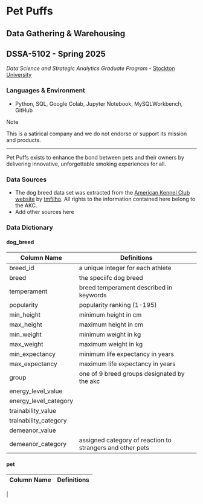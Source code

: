 # Pet Puffs

## Data Gathering & Warehousing

## DSSA-5102 - Spring 2025

*Data Science and Strategic Analytics Graduate Program* - [Stockton University](https://stockton.edu)

### Languages & Environment

- Python, SQL, Google Colab, Jupyter Notebook, MySQLWorkbench, GitHub

> [!NOTE]
> This is a satirical company and we do not endorse or support its mission and products.

---

Pet Puffs exists to enhance the bond between pets and their owners by delivering innovative, unforgettable smoking experiences for all. 

### Data Sources

- The dog breed data set was extracted from the [American Kennel Club website](https://www.akc.org/) by [tmfilho](https://github.com/tmfilho/akcdata). All rights to the information contained here belong to the AKC.
- Add other sources here

### Data Dictionary

#### dog_breed

| Column Name            | Definitions                    |
| ---------------------- | ------------------------------ |
| breed_id               | a unique integer for each athlete |
| breed                  | the speciifc dog breed         |
| temperament            | breed temperament described in keywords |
| popularity             | popularity ranking  (1-195)    |
| min_height             | minimum height in cm           |
| max_height             | maximum height in cm           |
| min_weight             | minimum weight in kg           |
| max_weight             | maximum weight in kg           |
| min_expectancy         | minimum life expectancy in years |
| max_expectancy         | maximum life expectancy in years |
| group                  | one of 9 breed groups designated by the akc |
| energy_level_value     |                                |
| energy_level_category  |                                |
| trainability_value     |                                |
| trainability_category  |                                |
| demeanor_value         |                                |
| demeanor_category      | assigned category of reaction to strangers and other pets |

#### pet

| Column Name            | Definitions                    |
| ---------------------- | ------------------------------ |
| 